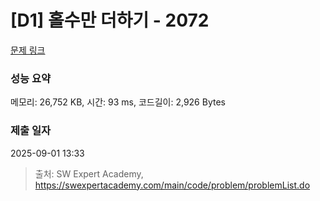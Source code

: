 # [D1] 홀수만 더하기 - 2072 

[문제 링크](https://swexpertacademy.com/main/code/problem/problemDetail.do?contestProbId=AV5QSEhaA5sDFAUq) 

### 성능 요약

메모리: 26,752 KB, 시간: 93 ms, 코드길이: 2,926 Bytes

### 제출 일자

2025-09-01 13:33



> 출처: SW Expert Academy, https://swexpertacademy.com/main/code/problem/problemList.do